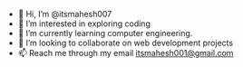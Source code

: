 - 👋 Hi, I’m @itsmahesh007
- 👀 I’m interested in exploring coding
- 🌱 I’m currently learning computer engineering.
- 💞️ I’m looking to collaborate on web development projects
- 📫 Reach me through my email itsmahesh001@gmail.com

<!---
itsmahesh007/itsmahesh007 is a ✨ special ✨ repository because its `README.md` (this file) appears on your GitHub profile.
You can click the Preview link to take a look at your changes.
--->
